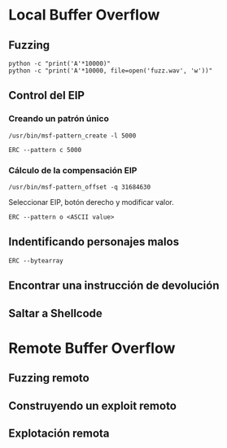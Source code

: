 # Local Buffer Overflow
## Fuzzing

```
python -c "print('A'*10000)"
python -c "print('A'*10000, file=open('fuzz.wav', 'w'))"
```

## Control del EIP

### Creando un patrón único

```
/usr/bin/msf-pattern_create -l 5000
```

```
ERC --pattern c 5000
```
### Cálculo de la compensación EIP

```
/usr/bin/msf-pattern_offset -q 31684630
```

Seleccionar EIP, botón derecho y modificar valor.

```
ERC --pattern o <ASCII value>
```
## Indentificando personajes malos

```
ERC --bytearray
```



## Encontrar una instrucción de devolución



## Saltar a Shellcode


# Remote Buffer Overflow

## Fuzzing remoto




## Construyendo un exploit remoto



## Explotación remota